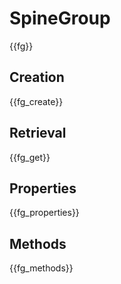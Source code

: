 # SpineGroup

{{fg}}

## Creation

{{fg_create}}

## Retrieval

{{fg_get}}

## Properties

{{fg_properties}}

## Methods

{{fg_methods}}
